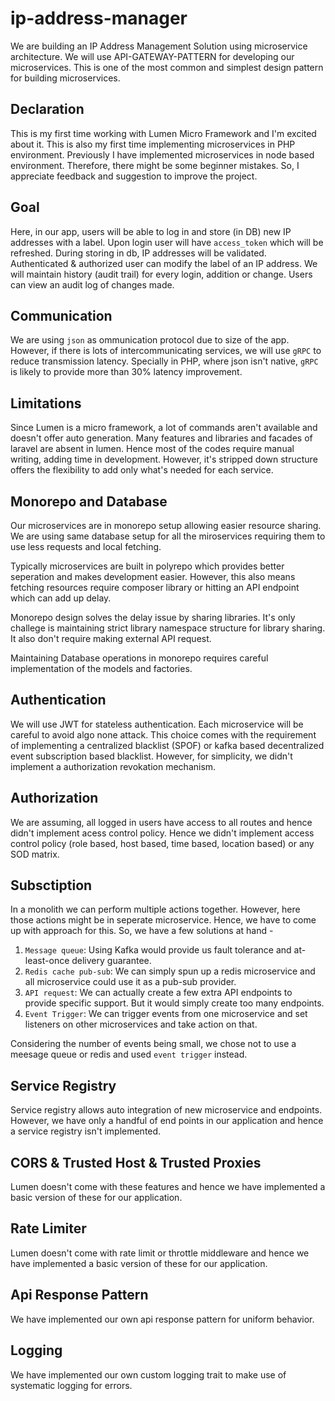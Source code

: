 # ip-address-manager

We are building an IP Address Management Solution using microservice architecture.
We will use API-GATEWAY-PATTERN for developing our microservices. This is one of the most common and simplest design pattern for building microservices.

## Declaration

This is my first time working with Lumen Micro Framework and I'm excited about it. This is also my first time implementing microservices in PHP environment. Previously I have implemented microservices in node based environment. Therefore, there might be some beginner mistakes. So, I appreciate feedback and suggestion to improve the project.

## Goal

Here, in our app, users will be able to log in and store (in DB) new IP addresses with a label.
Upon login user will have `access_token` which will be refreshed.
During storing in db, IP addresses will be validated. Authenticated & authorized user can modify the label of an IP address.
We will maintain history (audit trail) for every login, addition or change.
Users can view an audit log of changes made.

## Communication

We are using `json` as ommunication protocol due to size of the app. However, if there is lots of intercommunicating services, we will use `gRPC` to reduce transmission latency. Specially in PHP, where json isn't native, `gRPC` is likely to provide more than 30% latency improvement.

## Limitations

Since Lumen is a micro framework, a lot of commands aren't available and doesn't offer auto generation. Many features and libraries and facades of laravel are absent in lumen. Hence most of the codes require manual writing, adding time in development. However, it's stripped down structure offers the flexibility to add only what's needed for each service.

## Monorepo and Database

Our microservices are in monorepo setup allowing easier resource sharing. We are using same database setup for all the miroservices requiring them to use less requests and local fetching.

Typically microservices are built in polyrepo which provides better seperation and makes development easier. However, this also means fetching resources require composer library or hitting an API endpoint which can add up delay.

Monorepo design solves the delay issue by sharing libraries. It's only challege is maintaining strict library namespace structure for library sharing. It also don't require making external API request.

Maintaining Database operations in monorepo requires careful implementation of the models and factories.

## Authentication

We will use JWT for stateless authentication. Each microservice will be careful to avoid algo none attack. This choice comes with the requirement of implementing a centralized blacklist (SPOF) or kafka based decentralized event subscription based blacklist. However, for simplicity, we didn't implement a authorization revokation mechanism.

## Authorization

We are assuming, all logged in users have access to all routes and hence didn't implement acess control policy. Hence we didn't implement access control policy (role based, host based, time based, location based) or any SOD matrix.

## Subsctiption

In a monolith we can perform multiple actions together. However, here those actions might be in seperate microservice. Hence, we have to come up with approach for this.
So, we have a few solutions at hand -

1. `Message queue`: Using Kafka would provide us fault tolerance and at-least-once delivery guarantee.
2. `Redis cache pub-sub`: We can simply spun up a redis microservice and all microservice could use it as a pub-sub provider.
3. `API request`: We can actually create a few extra API endpoints to provide specific support. But it would simply create too many endpoints.
4. `Event Trigger`: We can trigger events from one microservice and set listeners on other microservices and take action on that.

Considering the number of events being small, we chose not to use a meesage queue or redis and used `event trigger` instead.

## Service Registry

Service registry allows auto integration of new microservice and endpoints. However, we have only a handful of end points in our application and hence a service registry isn't implemented.

## CORS & Trusted Host & Trusted Proxies

Lumen doesn't come with these features and hence we have implemented a basic version of these for our application.

## Rate Limiter

Lumen doesn't come with rate limit or throttle middleware and hence we have implemented a basic version of these for our application.

## Api Response Pattern

We have implemented our own api response pattern for uniform behavior.

## Logging

We have implemented our own custom logging trait to make use of systematic logging for errors.
